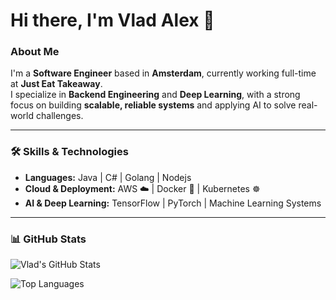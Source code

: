 # Hi there, I'm Vlad Alex 👾  

### About Me  

I'm a **Software Engineer** based in **Amsterdam**, currently working full-time at **Just Eat Takeaway**.  
I specialize in **Backend Engineering** and **Deep Learning**, with a strong focus on building **scalable, reliable systems** and applying AI to solve real-world challenges.  

---

### 🛠️ Skills & Technologies  

- **Languages:** Java | C# | Golang | Nodejs  
- **Cloud & Deployment:** AWS ☁️ | Docker 🐳 | Kubernetes ☸️  
- **AI & Deep Learning:** TensorFlow | PyTorch | Machine Learning Systems  

---

### 📊 GitHub Stats  

![Vlad's GitHub Stats](https://github-readme-stats.vercel.app/api?username=ykkalexx&show_icons=true&theme=tokyonight)  

![Top Languages](https://github-readme-stats.vercel.app/api/top-langs/?username=ykkalexx&layout=compact&theme=tokyonight)  

